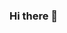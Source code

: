 ### Hi there 👋

<!--
**mo-ha-amini/mo-ha-amini** is a ✨ _special_ ✨ repository because its `README.md` (this file) appears on your GitHub profile.

Here are some ideas to get you started:

- 🌱 I’m currently learning Rust and Typescript
- 👯 I’m looking to collaborate on 
- 🤔 I’m looking for help with ...
- 💬 Ask me about Javascript
- 📫 How to reach me: mhaminii18@gmail.com

- ⚡ Fun fact: 

![](https://komarev.com/ghpvc/?username=mo-ha-amini&style=flat-square&color=blueviolet)
-->
